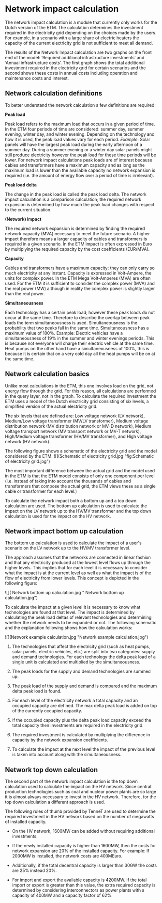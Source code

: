 # Network impact calculation

The network impact calculation is a module that currently only works for the Dutch version of the ETM. The calculation determines the investment required in the electricity grid depending on the choices made by the users. For example, in a scenario with a large share of electric heaters the capacity of the current electricity grid is not sufficient to meet all demand.

The results of the Network Impact calculation are two graphs on the front end of the model: ‘Required additional infrastructure investments’ and ‘Annual infrastructure costs’. The first graph shows the total additional investment required in the electricity grid for certain scenarios and the second shows these costs in annual costs including operation and maintenance costs and interest.

Network calculation definitions
-------------------------------

To better understand the network calculation a few definitions are required:

**Peak load**

Peak load refers to the maximum load that occurs in a given period of time. In the ETM four periods of time are considered: summer day, summer evening, winter day, and winter evening. Depending on the technology and how it is used, the peak load values vary for each period. *Example*: Solar panels will have the largest peak load during the early afternoon of a summer day. During a summer evening or a winter day solar panels might still produce electricity however the peak load for these time periods will be lower. For network impact calculations peak loads are of interest because cables and transformers have a maximum capacity and as long as the maximum load is lower than the available capacity no network expansion is required (i.e. the amount of energy flow over a period of time is irrelevant).

**Peak load delta**

The change in the peak load is called the peak load delta. The network impact calculation is a comparison calculation; the required network expansion is determined by how much the peak load changes with respect to the current situation.

**(Network) Impact**

The required network expansion is determined by finding the required network capacity (MVA) necessary to meet the future scenario. A higher impact therefore means a larger capacity of cables and transformers is required in a given scenario. In the ETM impact is often expressed in Euro by multiplying the required capacity by the cost coefficients (EUR/MVA).

**Capacity**

Cables and transformers have a maximum capacity; they can only carry so much electricity at any instant. Capacity is expressed in Volt-Ampere, the units for complex power. In the ETM Mega Volt-Amperes (MVA) are often used. For the ETM it is sufficient to consider the complex power (MVA) and the real power (MW) although in reality the complex power is slightly larger than the real power.

**Simultaneousness**

Each technology has a certain peak load; however these peak loads do not occur at the same time. Therefore to describe the overlap between peak loads the term simultaneousness is used. Simultaneousness is the probability that two peaks fall in the same time. Simultaneousness has a maximum value of 100%. Example: Electric vehicles have a simultaneousness of 19% in the summer and winter evenings periods. This is because not everyone will charge their electric vehicle at the same time. Heat pumps on the other hand have a simultaneousness of 100%, this is because it is certain that on a very cold day all the heat pumps will be on at the same time.

Network calculation basics
--------------------------

Unlike most calculations in the ETM, this one involves load on the grid, not energy flow through the grid. For this reason, all calculations are performed in the query layer, not in the graph. To calculate the required investment the ETM uses a model of the Dutch electricity grid consisting of six levels, a simplified version of the actual electricity grid.

The six levels that are defined are: Low voltage network (LV network), Medium/Low voltage transformer (MV/LV transformer), Medium voltage distribution network (MV distribution network or MV-D network), Medium voltage transport network (MV transport network or MV-T network), High/Medium voltage transformer (HV/MV transformer), and High voltage network (HV network).

The following figure shows a schematic of the electricity grid and the model considered by the ETM. ![](Schematic of electricity grid.jpg "fig:Schematic of electricity grid.jpg")

The most important difference between the actual grid and the model used in the ETM is that the ETM model consists of only one component per level (i.e. instead of taking into account the thousands of cables and transformers that compose the actual grid, the ETM views these as a single cable or transformer for each level.)

To calculate the network impact both a bottom up and a top down calculation are used. The bottom up calculation is used to calculate the impact on the LV network up to the HV/MV transformer and the top down calculation is used for the impact on the HV network.

Network impact bottom up calculation
------------------------------------

The bottom up calculation is used to calculate the impact of a user's scenario on the LV network up to the HV/MV transformer level.

The approach assumes that the networks are connected in linear fashion and that any electricity produced at the lowest level flows up through the higher levels. This implies that for each level it is necessary to consider what the impact is at the current level as well as what the impact is of the flow of electricity from lower levels. This concept is depicted in the following figure:

![]( Network bottom up calculation.jpg " Network bottom up calculation.jpg")

To calculate the impact at a given level it is necessary to know what technologies are found at that level. The impact is determined by calculating the peak load deltas of relevant technologies and determining whether the network needs to be expanded or not. The following schematic and the explanation following shows how the calculation works:

![](Network example calculation.jpg "Network example calculation.jpg")

1. The technologies that affect the electricity grid (such as heat pumps, solar panels, electric vehicles, etc.) are split into two categories: supply and demand technologies. For each technology the delta peak load of a single unit is calculated and multiplied by the simultaneousness.

2. The peak loads for the supply and demand technologies are summed up.

3. The peak load of the supply and demand is compared and the maximum delta peak load is found.

4. For each level of the electricity network a total capacity and an occupied capacity are defined. The max delta peak load is added on top of the currently occupied capacity.

5. If the occupied capacity plus the delta peak load capacity exceed the total capacity then investments are required in the electricity grid.

6. The required investment is calculated by multiplying the difference in capacity by the network expansion coefficients.

7. To calculate the impact at the next level the impact of the previous level is taken into account along with the simultaneousness.

Network top down calculation
----------------------------

The second part of the network impact calculation is the top down calculation used to calculate the impact on the HV network. Since central production technologies such as coal and nuclear power plants are so large it is almost always necessary to invest in the HV network. Therefore, for the top down calculation a different approach is used.

The following rules of thumb provided by TenneT are used to determine the required investment in the HV network based on the number of megawatts of installed capacity.

- On the HV network, 1600MW can be added without requiring additional investments.

- If the newly installed capacity is higher than 1600MW, then the costs for network expansion are 20% of the installed capacity. For example: If 2000MW is installed, the network costs are 400MEuro.

- Additionally, if the total decentral capacity is larger than 30GW the costs are 25% instead 20%.

- For import and export the available capacity is 4200MW. If the total import or export is greater than this value, the extra required capacity is determined by considering interconnectors as power plants with a capacity of 400MW and a capacity factor of 62%.
